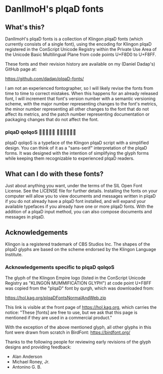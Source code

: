 DanIlmoH's pIqaD fonts
======================

What's this?
------------

DanIlmoH's pIqaD fonts is a collection of Klingon pIqaD fonts (which currently
consists of a single font), using the encoding for Klingon pIqaD registered in
the ConScript Unicode Registry within the Private Use Area of the Unicode Basic
Multilingual Plane from code points U+F8D0 to U+F8FF.

These fonts and their revision history are available on my (Daniel Dadap's)
GitHub page at:

https://github.com/dadap/pIqaD-fonts/

I am not an experienced fontographer, so I will likely revise the fonts from
time to time to correct mistakes. When this happens for an already released
font, I will increment that font's version number with a semantic versioning
scheme, with the major number representing changes to the font's metrics, the
minor number representing all other changes to the font that do not affect its
metrics, and the patch number representing documentation or packaging changes
that do not affect the font.

### pIqaD qolqoS  

pIqaD qolqoS is a typeface of the Klingon pIqaD script with a simplified design.
You can think of it as a "sans-serif" interpretation of the pIqaD forms. It was
designed with the intention of simplifying the glyph forms while keeping them
recognizable to experienced pIqaD readers.

What can I do with these fonts?
-------------------------------

Just about anything you want, under the terms of the SIL Open Font License.
See the LICENSE file for further details. Installing the fonts on your computer
will allow you to view documents and messages written in pIqaD if you do not
already have a pIqaD font installed, and will expand your available typefaces
if you already have one or more pIqaD fonts. With the addition of a pIqaD input
method, you can also compose documents and messages in pIqaD.

Acknowledgements
----------------

Klingon is a registered trademark of CBS Studios Inc. The shapes of the pIqaD
glyphs are based on the scheme endorsed by the Klingon Language Institute.

### Acknowledgements specific to pIqaD qolqoS

The glyph of the Klingon Empire logo (listed in the ConScript Unicode Registry
as "KLINGON MUMMIFICATION GLYPH") at code point U+F8FF was copied from the
"pIqaD" font by qurgh, which was downloaded from:

https://hol.kag.org/pIqaDFontsNormalAndWeb.zip

This link is visible at the front page of https://hol.kag.org, which carries
the notice: "These [fonts] are free to use, but we ask that this page is
mentioned if they are used in a commercial product."

With the exception of the above mentioned glyph, all other glyphs in this font
were drawn from scratch in BirdFont: https://birdfont.org/

Thanks to the following people for reviewing early revisions of the glyph
designs and providing feedback:

* Alan Anderson
* Michael Roney, Jr.
* Antonino G. B.
